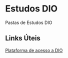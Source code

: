 # Estudos DIO
Pastas de Estudos DIO
## Links Úteis
[Plataforma de acesso a DIO](https://www.dio.me/)

